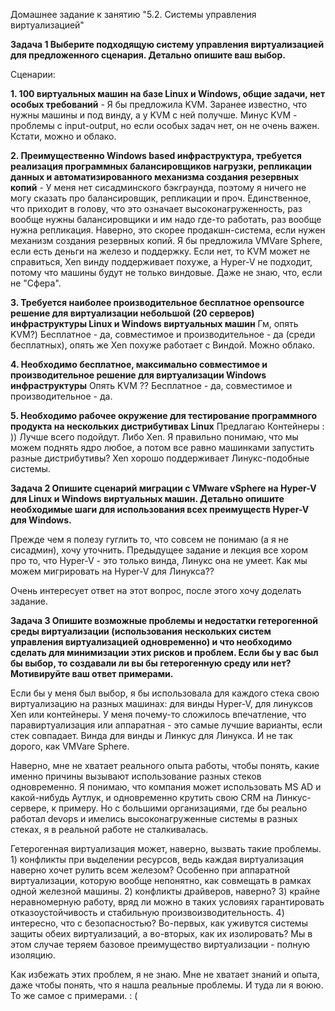 Домашнее задание к занятию "5.2. Системы управления виртуализацией"

**Задача 1
Выберите подходящую систему управления виртуализацией для предложенного сценария. Детально опишите ваш выбор.**

Сценарии:


**1. 100 виртуальных машин на базе Linux и Windows, общие задачи, нет особых требований** - Я бы предложила KVM. Заранее известно, что нужны машины и под винду, а у KVM с ней получше. Минус KVM - проблемы с input-output, но если особых задач нет, он не очень важен. Кстати, можно и облако.

**2. Преимущественно Windows based инфраструктура, требуется реализация программных балансировщиков нагрузки, репликации данных и автоматизированного механизма создания резервных копий** - У меня нет сисадминского бэкграунда, поэтому я ничего не могу сказать про балансировщик, репликации и проч. Единственное, что приходит в голову, что это означает высоконагруженность, раз вообще нужны балансировщики и им надо где-то работать, раз вообще нужна репликация. Наверно, это скорее продакшн-система, если нужен механизм создания резервных копий. Я бы предложила VMVare Sphere, если есть деньги на железо и поддержку. Если нет, то KVM может не справиться, Xen винду поддерживает похуже, а Hyper-V не подходит, потому что машины будут не только виндовые. Даже не знаю, что, если не "Сфера".

**3. Требуется наиболее производительное бесплатное opensource решение для виртуализации небольшой (20 серверов) инфраструктуры Linux и Windows виртуальных машин** Гм, опять KVM?) Бесплатное - да, совместимое и производительное - да (среди бесплатных), опять же Xen похуже работает с Виндой. Можно облако.

**4. Необходимо бесплатное, максимально совместимое и производительное решение для виртуализации Windows инфраструктуры** Опять KVM ?? Бесплатное - да, совместимое и производительное - да.

**5. Необходимо рабочее окружение для тестирование программного продукта на нескольких дистрибутивах Linux** Предлагаю Контейнеры : )) Лучше всего подойдут. Либо Xen. Я правильно понимаю, что мы можем поднять ядро любое, а потом все равно машинками запустить разные дистрибутивы? Xen хорошо поддерживает Линукс-подобные системы.

**Задача 2
Опишите сценарий миграции с VMware vSphere на Hyper-V для Linux и Windows виртуальных машин. Детально опишите необходимые шаги для использования всех преимуществ Hyper-V для Windows.**

Прежде чем я полезу гуглить то, что совсем не понимаю (а я не сисадмин), хочу уточнить. Предыдущее задание и лекция все хором про то, что Hyper-V - это только винда, Линукс она не умеет. Как мы можем мигрировать на Hyper-V для Линукса??

Очень интересует ответ на этот вопрос, после этого хочу доделать задание.

**Задача 3
Опишите возможные проблемы и недостатки гетерогенной среды виртуализации (использования нескольких систем управления виртуализацией одновременно) и что необходимо сделать для минимизации этих рисков и проблем. Если бы у вас был бы выбор, то создавали ли вы бы гетерогенную среду или нет? Мотивируйте ваш ответ примерами.**

Если бы у меня был выбор, я бы использовала для каждого стека свою виртуализацию на разных машинах: для винды Hyper-V, для линуксов Xen или контейнеры. У меня почему-то сложилось впечатление, что паравиртуализация или аппаратная - это самые лучшие варианты, если стек совпадает. Винда для винды и Линкус для Линукса. И не так дорого, как VMVare Sphere.

Наверно, мне не хватает реального опыта работы, чтобы понять, какие именно причины вызывают использование разных стеков одновременно. Я понимаю, что компания может использовать MS AD и какой-нибудь Аутлук, и одновременно крутить свою CRM на Линкус-сервере, к примеру. Но с большими организациями, где бы реально работал devops и имелись высоконагруженные системы в разных стеках, я в реальной работе не сталкивалась.

Гетерогенная виртуализация может, наверно, вызвать такие проблемы. 1) конфликты при выделении ресурсов, ведь каждая виртуализация наверно хочет рулить всем железом? Особенно при аппаратной виртуализации, которую вообще непонятно, как совмещать в рамках одной железной машины. 2) конфликты драйверов, наверно? 3) крайне неравномерную работу, вряд ли можно в таких условиях гарантировать отказоустойчивость и стабильную произвоизводительность. 4) интересно, что с безопасностью? Во-первых, как уживутся системы защиты обеих виртуализаций, а во-вторых, как их изолировать? Мы в этом случае теряем базовое преимущество виртуализации - полную изоляцию.

Как избежать этих проблем, я не знаю. Мне не хватает знаний и опыта, даже чтобы понять, что я нашла реальные проблемы. И туда ли я воюю. То же самое с примерами. : (
